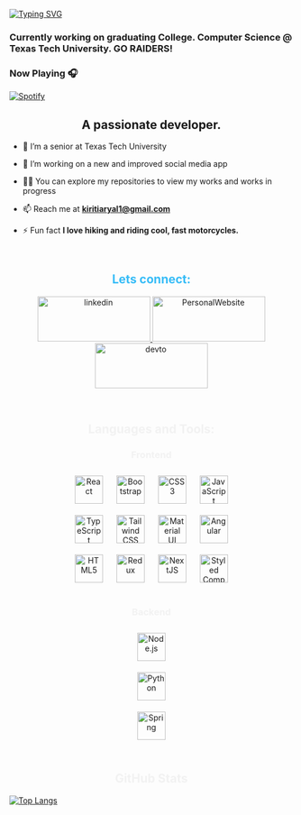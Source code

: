 
[![Typing SVG](https://readme-typing-svg.herokuapp.com?font=Fira+Code&weight=200&size=40&pause=100&color=008000&center=true&vCenter=true&width=1100&height=100&lines=Thank+you+for+visiting!;I+hope+you+will+get+a+glimpse+of+my+passion)](https://git.io/typing-svg)




### Currently working on graduating College. Computer Science @ Texas Tech University. GO RAIDERS!



### Now Playing 🎧

[![Spotify](https://novatorem-du09g4vey.vercel.app//api/spotify)](https://open.spotify.com/playlist/37i9dQZF1DWWQRwui0ExPn)

<h2 align="center">A passionate developer.</h2>

- 🔭 I’m a senior at Texas Tech University

- 👯 I’m working on a new and improved social media app

- 👨‍💻 You can explore my repositories to view my works and works in progress

- 📫 Reach me at **kiritiaryal1@gmail.com**

- ⚡ Fun fact **I love hiking and riding cool, fast motorcycles.**
<br/>

<h2 align="center" style="color:#36BCF7FF">Lets connect:</h2>
<div align="center">
    <a href="https://linkedin.com/in/kiritiaryal" target="_blank">
    <img src=https://img.shields.io/badge/linkedin-%231E77B5.svg?&style=for-the-badge&logo=linkedin&logoColor=white  width="200" height="80" alt=linkedin />
    </a>
    <a href="https://kiritiaryal.com" target="_blank">
    <img src=https://i.postimg.cc/htff3xsf/ka-logo.png width="200" height="80"  alt=PersonalWebsite />
    </a>
     <a href="https://dev.to/kiritiaryal" target="_blank">
    <img src=https://img.shields.io/badge/dev.to-%2308090A.svg?&style=for-the-badge&logo=dev.to&logoColor=white width="200" height="80"  alt=devto />
    </a>
</div>  
</p>



<div style="display:flex;flex-wrap:wrap; gap:10px; justify-content:center;">
    <div>
    <br/>
        <h2 align="center" style="color:#f2f2f2">Languages and Tools:</h2>
        <h3 align="center" style="color:#f2f2f2">Frontend</h3>
        <div align="center" style="width:60%; margin:auto;">
            <a href="https://reactjs.org/" target="_blank"><img style="margin: 10px" src="https://profilinator.rishav.dev/skills-assets/react-original-wordmark.svg" alt="React" height="50" /></a>
            <a href="https://getbootstrap.com/docs/3.4/javascript/" target="_blank"><img style="margin: 10px" src="https://profilinator.rishav.dev/skills-assets/bootstrap-plain.svg" alt="Bootstrap" height="50" /></a>
            <a href="https://www.w3schools.com/css/" target="_blank"><img style="margin: 10px" src="https://profilinator.rishav.dev/skills-assets/css3-original-wordmark.svg" alt="CSS3" height="50" /></a>
            <a href="https://www.javascript.com/" target="_blank"><img style="margin: 10px" src="https://profilinator.rishav.dev/skills-assets/javascript-original.svg" alt="JavaScript" height="50" /></a>
            <a href="https://www.typescriptlang.org/" target="_blank"><img style="margin: 10px" src="https://profilinator.rishav.dev/skills-assets/typescript-original.svg" alt="TypeScript" height="50" /></a>
            <a href="https://www.tailwindcss.com/" target="_blank"><img style="margin: 10px" src="https://profilinator.rishav.dev/skills-assets/tailwindcss.svg" alt="Tailwind CSS" height="50" /></a>
            <a href="https://mui.com/" target="_blank"><img style="margin: 10px" src="https://profilinator.rishav.dev/skills-assets/mui.png" alt="Material UI" height="50" /></a>
            <a href="https://angular.io/" target="_blank"><img style="margin: 10px" src="https://profilinator.rishav.dev/skills-assets/angularjs-original.svg" alt="Angular" height="50" /></a>
            <a href="https://en.wikipedia.org/wiki/HTML5" target="_blank"><img style="margin: 10px" src="https://profilinator.rishav.dev/skills-assets/html5-original-wordmark.svg" alt="HTML5" height="50" /></a>
            <a href="https://redux.js.org/" target="_blank"><img style="margin: 10px" src="https://profilinator.rishav.dev/skills-assets/redux-original.svg" alt="Redux" height="50" /></a>
            <a href="https://nextjs.org/" target="_blank"><img style="margin: 10px" src="https://profilinator.rishav.dev/skills-assets/nextjs.png" alt="NextJS" height="50" /></a>
            <a href="https://styled-components.com/" target="_blank"><img style="margin: 10px" src="https://profilinator.rishav.dev/skills-assets/styled-components.png" alt="Styled Components" height="50" /></a>
        </div>
    </div>
    <div>
        <h3 align="center" style="color: #f2f2f2">Backend</h3>
        <div align="center" style="width:60%; margin:auto;">
            <a href="https://nodejs.org/" target="_blank"><img style="margin: 10px" src="https://profilinator.rishav.dev/skills-assets/nodejs-original-wordmark.svg" alt="Node.js" height="50" /></a>
            <a href="https://www.python.org/" target="_blank"><img style="margin: 10px" src="https://profilinator.rishav.dev/skills-assets/python-original.svg" alt="Python" height="50" /></a>
            <a href="https://docs.spring.io/spring-framework/docs/3.0.x/reference/expressions.html#:~:text=The%20Spring%20Expression%20Language%20(SpEL,and%20basic%20string%20templating%20functionality." target="_blank"><img style="margin: 10px" src="https://profilinator.rishav.dev/skills-assets/springio-icon.svg" alt="Spring" height="50" /></a>
        </div>
    </div>

</div>

<br/>
<h2 align="center" style="color:#f2f2f2">GitHub Stats</h2> 


[![Top Langs](https://github-readme-stats.vercel.app/api/top-langs/?username=kiritiaryal&layout=compact&theme=default&langs_count=6&hide=html,css,scss,swift)](https://github.com/anuraghazra/github-readme-stats)
